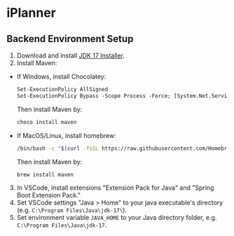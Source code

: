 # iPlanner

## Backend Environment Setup

1. Download and install [JDK 17 Installer](https://www.oracle.com/java/technologies/javase/jdk17-archive-downloads.html).
2. Install Maven:
* If Windows, install Chocolatey:
  ```ps
  Set-ExecutionPolicy AllSigned
  Set-ExecutionPolicy Bypass -Scope Process -Force; [System.Net.ServicePointManager]::SecurityProtocol = [System.Net.ServicePointManager]::SecurityProtocol -bor 3072; iex ((New-Object System.Net.WebClient).DownloadString('https://community.chocolatey.org/install.ps1'))
  ```
  Then install Maven by:
  ```ps
  choco install maven
  ```
* If MacOS/Linux, install homebrew:
  ```sh
  /bin/bash -c "$(curl -fsSL https://raw.githubusercontent.com/Homebrew/install/HEAD/install.sh)"
  ```
  Then install Maven by:
  ```sh
  brew install maven
  ```

3. In VSCode, install extensions "Extension Pack for Java" and "Spring Boot Extension Pack."
4. Set VSCode settings "Java > Home" to your java executable's directory (e.g. `C:\Program Files\Java\jdk-17\`).
5. Set environment variable `JAVA_HOME` to your Java directory folder, e.g. `C:\Program Files\Java\jdk-17`.